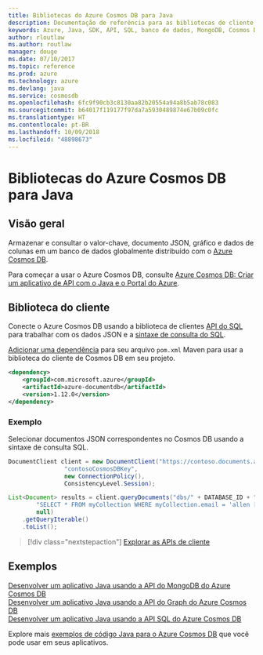 ```yaml
---
title: Bibliotecas do Azure Cosmos DB para Java
description: Documentação de referência para as bibliotecas de cliente de Java para o Azure Cosmos DB
keywords: Azure, Java, SDK, API, SQL, banco de dados, MongoDB, Cosmos DB, NoSQL
author: rloutlaw
ms.author: routlaw
manager: douge
ms.date: 07/10/2017
ms.topic: reference
ms.prod: azure
ms.technology: azure
ms.devlang: java
ms.service: cosmosdb
ms.openlocfilehash: 6fc9f90cb3c8130aa82b20554a94a8b5ab78c083
ms.sourcegitcommit: b64017f119177f97da7a5930489874e67b09c0fc
ms.translationtype: HT
ms.contentlocale: pt-BR
ms.lasthandoff: 10/09/2018
ms.locfileid: "48898673"
---
```

# <a name="azure-cosmos-db-libraries-for-java"></a>Bibliotecas do Azure Cosmos DB para Java

## <a name="overview"></a>Visão geral

Armazenar e consultar o valor-chave, documento JSON, gráfico e dados de colunas em um banco de dados globalmente distribuído com o [Azure Cosmos DB](/azure/cosmos-db/introduction).

Para começar a usar o Azure Cosmos DB, consulte [Azure Cosmos DB: Criar um aplicativo de API com o Java e o Portal do Azure](/azure/cosmos-db/create-sql-api-java).

## <a name="client-library"></a>Biblioteca do cliente

Conecte o Azure Cosmos DB usando a biblioteca de clientes [API do SQL](/azure/cosmos-db/sql-api-introduction) para trabalhar com os dados JSON e a [sintaxe de consulta do SQL](/azure/cosmos-db/sql-api-sql-query).

[Adicionar uma dependência](https://maven.apache.org/guides/getting-started/index.html#How_do_I_use_external_dependencies) para seu arquivo `pom.xml` Maven para usar a biblioteca do cliente de Cosmos DB em seu projeto.

```XML
<dependency>
    <groupId>com.microsoft.azure</groupId>
    <artifactId>azure-documentdb</artifactId>
    <version>1.12.0</version>
</dependency>
```

### <a name="example"></a>Exemplo

Selecionar documentos JSON correspondentes no Cosmos DB usando a sintaxe de consulta SQL.

```java
DocumentClient client = new DocumentClient("https://contoso.documents.azure.com:443",
                "contosoCosmosDBKey", 
                new ConnectionPolicy(),
                ConsistencyLevel.Session);

List<Document> results = client.queryDocuments("dbs/" + DATABASE_ID + "/colls/" + COLLECTION_ID,
        "SELECT * FROM myCollection WHERE myCollection.email = 'allen [at] contoso.com'",
        null)
    .getQueryIterable()
    .toList();

```

> [!div class="nextstepaction"]
> [Explorar as APIs de cliente](/java/api/overview/azure/cosmosdb/client)


## <a name="samples"></a>Exemplos

[Desenvolver um aplicativo Java usando a API do MongoDB do Azure Cosmos DB][2]   
[Desenvolver um aplicativo Java usando a API do Graph do Azure Cosmos DB][3]   
[Desenvolver um aplicativo Java usando a API SQL do Azure Cosmos DB][4]        

Explore mais [exemplos de código Java para o Azure Cosmos DB](https://azure.microsoft.com/resources/samples/?platform=java&term=cosmos) que você pode usar em seus aplicativos.

[2]: https://github.com/Azure-Samples/azure-cosmos-db-mongodb-java-getting-started
[3]: https://github.com/Azure-Samples/azure-cosmos-db-graph-java-getting-started
[4]: https://github.com/Azure-Samples/azure-cosmos-db-documentdb-java-getting-started

